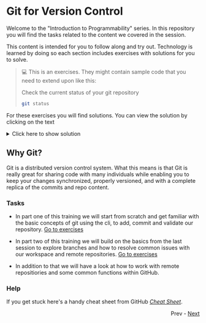 # Git for Version Control

Welcome to the "Introduction to Programmability" series. In this repository you will find the tasks related to the content we covered in the session.

This content is intended for you to follow along and try out. Technology is learned by doing so each section includes exercises with solutions for you to solve.

> :computer: This is an exercises. They might contain sample code that you need to extend upon like this:
>
> Check the current status of your git repository
>
> ```bash
> git status
> ```

For these exercises you will find solutions. You can view the solution by clicking on the text

<details>
  <summary>Click here to show solution</summary>
  
  ```console
  ❯ git status
  On branch main
  Your branch is up to date with 'origin/main'.
  .....
  ```

</details>


## Why Git?

Git is a distributed version control system. What this means is that Git is really great for sharing code with many individuals while enabling you to keep your changes synchronized, properly versioned, and with a complete replica of the commits and repo content.

### Tasks

* In part one of this training we will start from scratch and get familiar with the basic concepts of git using the cli, to add, commit and validate our repository.
[Go to exercises](git_one_tasks.md)

* In part two of this training we will build on the basics from the last session to explore branches and how to resolve common issues with our workspace and remote repositories. [Go to exercises](git_two_tasks.md)

* In addition to that we will have a look at how to work with remote repositiories and some common functions within GitHub.

### Help

If you get stuck here's a handy cheat sheet from GitHub *[Cheat Sheet](https://education.github.com/git-cheat-sheet-education.pdf)*.

<div align="right">
   
   Prev - [Next](git_one_tasks.md)
</div>
